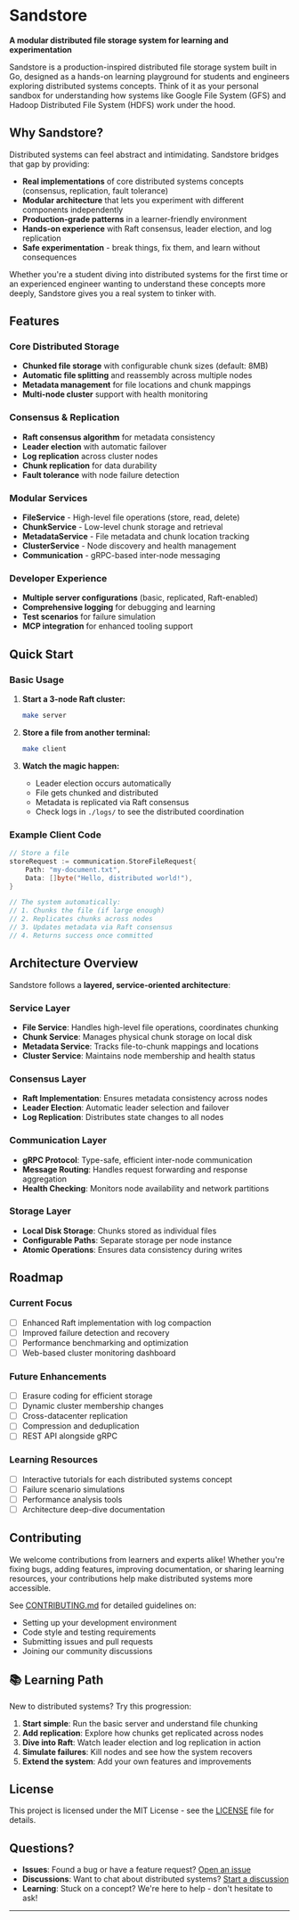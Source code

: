 # Sandstore

**A modular distributed file storage system for learning and experimentation**

Sandstore is a production-inspired distributed file storage system built in Go, designed as a hands-on learning playground for students and engineers exploring distributed systems concepts. Think of it as your personal sandbox for understanding how systems like Google File System (GFS) and Hadoop Distributed File System (HDFS) work under the hood.

## Why Sandstore?

Distributed systems can feel abstract and intimidating. Sandstore bridges that gap by providing:

- **Real implementations** of core distributed systems concepts (consensus, replication, fault tolerance)
- **Modular architecture** that lets you experiment with different components independently  
- **Production-grade patterns** in a learner-friendly environment
- **Hands-on experience** with Raft consensus, leader election, and log replication
- **Safe experimentation** - break things, fix them, and learn without consequences

Whether you're a student diving into distributed systems for the first time or an experienced engineer wanting to understand these concepts more deeply, Sandstore gives you a real system to tinker with.

## Features

### Core Distributed Storage
- **Chunked file storage** with configurable chunk sizes (default: 8MB)
- **Automatic file splitting** and reassembly across multiple nodes
- **Metadata management** for file locations and chunk mappings
- **Multi-node cluster** support with health monitoring

### Consensus & Replication
- **Raft consensus algorithm** for metadata consistency
- **Leader election** with automatic failover
- **Log replication** across cluster nodes
- **Chunk replication** for data durability
- **Fault tolerance** with node failure detection

### Modular Services
- **FileService** - High-level file operations (store, read, delete)
- **ChunkService** - Low-level chunk storage and retrieval  
- **MetadataService** - File metadata and chunk location tracking
- **ClusterService** - Node discovery and health management
- **Communication** - gRPC-based inter-node messaging

### Developer Experience
- **Multiple server configurations** (basic, replicated, Raft-enabled)
- **Comprehensive logging** for debugging and learning
- **Test scenarios** for failure simulation
- **MCP integration** for enhanced tooling support

## Quick Start

### Basic Usage

1. **Start a 3-node Raft cluster:**
   ```bash
   make server
   ```

2. **Store a file from another terminal:**
   ```bash
   make client
   ```

3. **Watch the magic happen:**
   - Leader election occurs automatically
   - File gets chunked and distributed
   - Metadata is replicated via Raft consensus
   - Check logs in `./logs/` to see the distributed coordination

### Example Client Code

```go
// Store a file
storeRequest := communication.StoreFileRequest{
    Path: "my-document.txt",
    Data: []byte("Hello, distributed world!"),
}

// The system automatically:
// 1. Chunks the file (if large enough)
// 2. Replicates chunks across nodes  
// 3. Updates metadata via Raft consensus
// 4. Returns success once committed
```

## Architecture Overview

Sandstore follows a **layered, service-oriented architecture**:

### Service Layer
- **File Service**: Handles high-level file operations, coordinates chunking
- **Chunk Service**: Manages physical chunk storage on local disk
- **Metadata Service**: Tracks file-to-chunk mappings and locations
- **Cluster Service**: Maintains node membership and health status

### Consensus Layer  
- **Raft Implementation**: Ensures metadata consistency across nodes
- **Leader Election**: Automatic leader selection and failover
- **Log Replication**: Distributes state changes to all nodes

### Communication Layer
- **gRPC Protocol**: Type-safe, efficient inter-node communication
- **Message Routing**: Handles request forwarding and response aggregation
- **Health Checking**: Monitors node availability and network partitions

### Storage Layer
- **Local Disk Storage**: Chunks stored as individual files
- **Configurable Paths**: Separate storage per node instance
- **Atomic Operations**: Ensures data consistency during writes

## Roadmap

### Current Focus
- [ ] Enhanced Raft implementation with log compaction
- [ ] Improved failure detection and recovery
- [ ] Performance benchmarking and optimization
- [ ] Web-based cluster monitoring dashboard

### Future Enhancements  
- [ ] Erasure coding for efficient storage
- [ ] Dynamic cluster membership changes
- [ ] Cross-datacenter replication
- [ ] Compression and deduplication
- [ ] REST API alongside gRPC

### Learning Resources
- [ ] Interactive tutorials for each distributed systems concept
- [ ] Failure scenario simulations
- [ ] Performance analysis tools
- [ ] Architecture deep-dive documentation

## Contributing

We welcome contributions from learners and experts alike! Whether you're fixing bugs, adding features, improving documentation, or sharing learning resources, your contributions help make distributed systems more accessible.

See [CONTRIBUTING.md](CONTRIBUTING.md) for detailed guidelines on:
- Setting up your development environment
- Code style and testing requirements  
- Submitting issues and pull requests
- Joining our community discussions

## 📚 Learning Path

New to distributed systems? Try this progression:

1. **Start simple**: Run the basic server and understand file chunking
2. **Add replication**: Explore how chunks get replicated across nodes
3. **Dive into Raft**: Watch leader election and log replication in action
4. **Simulate failures**: Kill nodes and see how the system recovers
5. **Extend the system**: Add your own features and improvements

## License

This project is licensed under the MIT License - see the [LICENSE](LICENSE) file for details.

## Questions?

- **Issues**: Found a bug or have a feature request? [Open an issue](https://github.com/AnishMulay/sandstore/issues)
- **Discussions**: Want to chat about distributed systems? [Start a discussion](https://github.com/AnishMulay/sandstore/discussions)
- **Learning**: Stuck on a concept? We're here to help - don't hesitate to ask!

---
